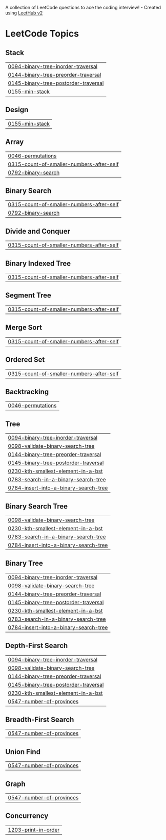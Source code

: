 A collection of LeetCode questions to ace the coding interview! - Created using [LeetHub v2](https://github.com/arunbhardwaj/LeetHub-2.0)
<!---LeetCode Topics Start-->
# LeetCode Topics
## Stack
|  |
| ------- |
| [0094-binary-tree-inorder-traversal](https://github.com/ibad-ur-rehman-9/LeetCodes/tree/master/0094-binary-tree-inorder-traversal) |
| [0144-binary-tree-preorder-traversal](https://github.com/ibad-ur-rehman-9/LeetCodes/tree/master/0144-binary-tree-preorder-traversal) |
| [0145-binary-tree-postorder-traversal](https://github.com/ibad-ur-rehman-9/LeetCodes/tree/master/0145-binary-tree-postorder-traversal) |
| [0155-min-stack](https://github.com/ibad-ur-rehman-9/LeetCodes/tree/master/0155-min-stack) |
## Design
|  |
| ------- |
| [0155-min-stack](https://github.com/ibad-ur-rehman-9/LeetCodes/tree/master/0155-min-stack) |
## Array
|  |
| ------- |
| [0046-permutations](https://github.com/ibad-ur-rehman-9/LeetCodes/tree/master/0046-permutations) |
| [0315-count-of-smaller-numbers-after-self](https://github.com/ibad-ur-rehman-9/LeetCodes/tree/master/0315-count-of-smaller-numbers-after-self) |
| [0792-binary-search](https://github.com/ibad-ur-rehman-9/LeetCodes/tree/master/0792-binary-search) |
## Binary Search
|  |
| ------- |
| [0315-count-of-smaller-numbers-after-self](https://github.com/ibad-ur-rehman-9/LeetCodes/tree/master/0315-count-of-smaller-numbers-after-self) |
| [0792-binary-search](https://github.com/ibad-ur-rehman-9/LeetCodes/tree/master/0792-binary-search) |
## Divide and Conquer
|  |
| ------- |
| [0315-count-of-smaller-numbers-after-self](https://github.com/ibad-ur-rehman-9/LeetCodes/tree/master/0315-count-of-smaller-numbers-after-self) |
## Binary Indexed Tree
|  |
| ------- |
| [0315-count-of-smaller-numbers-after-self](https://github.com/ibad-ur-rehman-9/LeetCodes/tree/master/0315-count-of-smaller-numbers-after-self) |
## Segment Tree
|  |
| ------- |
| [0315-count-of-smaller-numbers-after-self](https://github.com/ibad-ur-rehman-9/LeetCodes/tree/master/0315-count-of-smaller-numbers-after-self) |
## Merge Sort
|  |
| ------- |
| [0315-count-of-smaller-numbers-after-self](https://github.com/ibad-ur-rehman-9/LeetCodes/tree/master/0315-count-of-smaller-numbers-after-self) |
## Ordered Set
|  |
| ------- |
| [0315-count-of-smaller-numbers-after-self](https://github.com/ibad-ur-rehman-9/LeetCodes/tree/master/0315-count-of-smaller-numbers-after-self) |
## Backtracking
|  |
| ------- |
| [0046-permutations](https://github.com/ibad-ur-rehman-9/LeetCodes/tree/master/0046-permutations) |
## Tree
|  |
| ------- |
| [0094-binary-tree-inorder-traversal](https://github.com/ibad-ur-rehman-9/LeetCodes/tree/master/0094-binary-tree-inorder-traversal) |
| [0098-validate-binary-search-tree](https://github.com/ibad-ur-rehman-9/LeetCodes/tree/master/0098-validate-binary-search-tree) |
| [0144-binary-tree-preorder-traversal](https://github.com/ibad-ur-rehman-9/LeetCodes/tree/master/0144-binary-tree-preorder-traversal) |
| [0145-binary-tree-postorder-traversal](https://github.com/ibad-ur-rehman-9/LeetCodes/tree/master/0145-binary-tree-postorder-traversal) |
| [0230-kth-smallest-element-in-a-bst](https://github.com/ibad-ur-rehman-9/LeetCodes/tree/master/0230-kth-smallest-element-in-a-bst) |
| [0783-search-in-a-binary-search-tree](https://github.com/ibad-ur-rehman-9/LeetCodes/tree/master/0783-search-in-a-binary-search-tree) |
| [0784-insert-into-a-binary-search-tree](https://github.com/ibad-ur-rehman-9/LeetCodes/tree/master/0784-insert-into-a-binary-search-tree) |
## Binary Search Tree
|  |
| ------- |
| [0098-validate-binary-search-tree](https://github.com/ibad-ur-rehman-9/LeetCodes/tree/master/0098-validate-binary-search-tree) |
| [0230-kth-smallest-element-in-a-bst](https://github.com/ibad-ur-rehman-9/LeetCodes/tree/master/0230-kth-smallest-element-in-a-bst) |
| [0783-search-in-a-binary-search-tree](https://github.com/ibad-ur-rehman-9/LeetCodes/tree/master/0783-search-in-a-binary-search-tree) |
| [0784-insert-into-a-binary-search-tree](https://github.com/ibad-ur-rehman-9/LeetCodes/tree/master/0784-insert-into-a-binary-search-tree) |
## Binary Tree
|  |
| ------- |
| [0094-binary-tree-inorder-traversal](https://github.com/ibad-ur-rehman-9/LeetCodes/tree/master/0094-binary-tree-inorder-traversal) |
| [0098-validate-binary-search-tree](https://github.com/ibad-ur-rehman-9/LeetCodes/tree/master/0098-validate-binary-search-tree) |
| [0144-binary-tree-preorder-traversal](https://github.com/ibad-ur-rehman-9/LeetCodes/tree/master/0144-binary-tree-preorder-traversal) |
| [0145-binary-tree-postorder-traversal](https://github.com/ibad-ur-rehman-9/LeetCodes/tree/master/0145-binary-tree-postorder-traversal) |
| [0230-kth-smallest-element-in-a-bst](https://github.com/ibad-ur-rehman-9/LeetCodes/tree/master/0230-kth-smallest-element-in-a-bst) |
| [0783-search-in-a-binary-search-tree](https://github.com/ibad-ur-rehman-9/LeetCodes/tree/master/0783-search-in-a-binary-search-tree) |
| [0784-insert-into-a-binary-search-tree](https://github.com/ibad-ur-rehman-9/LeetCodes/tree/master/0784-insert-into-a-binary-search-tree) |
## Depth-First Search
|  |
| ------- |
| [0094-binary-tree-inorder-traversal](https://github.com/ibad-ur-rehman-9/LeetCodes/tree/master/0094-binary-tree-inorder-traversal) |
| [0098-validate-binary-search-tree](https://github.com/ibad-ur-rehman-9/LeetCodes/tree/master/0098-validate-binary-search-tree) |
| [0144-binary-tree-preorder-traversal](https://github.com/ibad-ur-rehman-9/LeetCodes/tree/master/0144-binary-tree-preorder-traversal) |
| [0145-binary-tree-postorder-traversal](https://github.com/ibad-ur-rehman-9/LeetCodes/tree/master/0145-binary-tree-postorder-traversal) |
| [0230-kth-smallest-element-in-a-bst](https://github.com/ibad-ur-rehman-9/LeetCodes/tree/master/0230-kth-smallest-element-in-a-bst) |
| [0547-number-of-provinces](https://github.com/ibad-ur-rehman-9/LeetCodes/tree/master/0547-number-of-provinces) |
## Breadth-First Search
|  |
| ------- |
| [0547-number-of-provinces](https://github.com/ibad-ur-rehman-9/LeetCodes/tree/master/0547-number-of-provinces) |
## Union Find
|  |
| ------- |
| [0547-number-of-provinces](https://github.com/ibad-ur-rehman-9/LeetCodes/tree/master/0547-number-of-provinces) |
## Graph
|  |
| ------- |
| [0547-number-of-provinces](https://github.com/ibad-ur-rehman-9/LeetCodes/tree/master/0547-number-of-provinces) |
## Concurrency
|  |
| ------- |
| [1203-print-in-order](https://github.com/ibad-ur-rehman-9/LeetCodes/tree/master/1203-print-in-order) |
<!---LeetCode Topics End-->